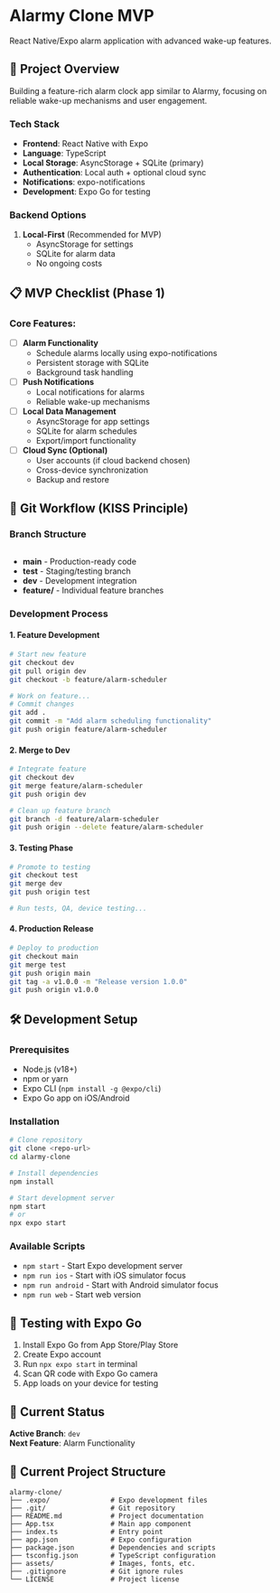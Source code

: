 # Alarmy Clone MVP 

React Native/Expo alarm application with advanced wake-up features.

## 🚀 Project Overview

Building a feature-rich alarm clock app similar to Alarmy, focusing on reliable wake-up mechanisms and user engagement.

### Tech Stack
- **Frontend**: React Native with Expo
- **Language**: TypeScript  
- **Local Storage**: AsyncStorage + SQLite (primary)
- **Authentication**: Local auth + optional cloud sync
- **Notifications**: expo-notifications
- **Development**: Expo Go for testing

### Backend Options
1. **Local-First** (Recommended for MVP)
   - AsyncStorage for settings
   - SQLite for alarm data
   - No ongoing costs
   

## 📋 MVP Checklist (Phase 1)

### Core Features:
- [ ] **Alarm Functionality**
  - Schedule alarms locally using expo-notifications
  - Persistent storage with SQLite
  - Background task handling
- [ ] **Push Notifications** 
  - Local notifications for alarms
  - Reliable wake-up mechanisms
- [ ] **Local Data Management**
  - AsyncStorage for app settings
  - SQLite for alarm schedules
  - Export/import functionality
- [ ] **Cloud Sync (Optional)**
  - User accounts (if cloud backend chosen)
  - Cross-device synchronization
  - Backup and restore

## 🌿 Git Workflow (KISS Principle)

### Branch Structure
```main → test → dev → feature/*
```

- **main** - Production-ready code
- **test** - Staging/testing branch  
- **dev** - Development integration
- **feature/** - Individual feature branches

### Development Process

#### 1. Feature Development
```bash
# Start new feature
git checkout dev
git pull origin dev
git checkout -b feature/alarm-scheduler

# Work on feature...
# Commit changes
git add .
git commit -m "Add alarm scheduling functionality"
git push origin feature/alarm-scheduler
```

#### 2. Merge to Dev
```bash
# Integrate feature
git checkout dev
git merge feature/alarm-scheduler
git push origin dev

# Clean up feature branch
git branch -d feature/alarm-scheduler
git push origin --delete feature/alarm-scheduler
```

#### 3. Testing Phase
```bash
# Promote to testing
git checkout test
git merge dev
git push origin test

# Run tests, QA, device testing...
```

#### 4. Production Release
```bash
# Deploy to production
git checkout main
git merge test
git push origin main
git tag -a v1.0.0 -m "Release version 1.0.0"
git push origin v1.0.0
```

## 🛠️ Development Setup

### Prerequisites
- Node.js (v18+)
- npm or yarn
- Expo CLI (`npm install -g @expo/cli`)
- Expo Go app on iOS/Android

### Installation
```bash
# Clone repository
git clone <repo-url>
cd alarmy-clone

# Install dependencies
npm install

# Start development server
npm start
# or
npx expo start
```

### Available Scripts
- `npm start` - Start Expo development server
- `npm run ios` - Start with iOS simulator focus
- `npm run android` - Start with Android simulator focus  
- `npm run web` - Start web version

## 📱 Testing with Expo Go

1. Install Expo Go from App Store/Play Store
2. Create Expo account
3. Run `npx expo start` in terminal
4. Scan QR code with Expo Go camera
5. App loads on your device for testing

## 🔄 Current Status

**Active Branch**: `dev`  
**Next Feature**: Alarm Functionality

## 📁 Current Project Structure

```
alarmy-clone/
├── .expo/               # Expo development files
├── .git/                # Git repository  
├── README.md            # Project documentation
├── App.tsx              # Main app component
├── index.ts             # Entry point
├── app.json             # Expo configuration
├── package.json         # Dependencies and scripts
├── tsconfig.json        # TypeScript configuration
├── assets/              # Images, fonts, etc.
├── .gitignore           # Git ignore rules
└── LICENSE              # Project license
```
